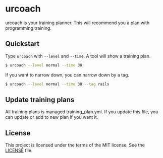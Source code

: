 # urcoach
urcoach is your training planner.
This will recommend you a plan with programming training. 

## Quickstart

Type `urcoach` with `--level` and `--time`.
A tool will show a training plan.

```sh
$ urcoach --level normal --time 30
```

If you want to narrow down, you can narrow down by a tag.
```sh
$ urcoach --level normal --time 30 --tag rails
```

## Update training plans
All training plans is managed training_plan.yml.
If you update this file, you can update or add to new plan if you want it.

## License
This project is licensed under the terms of the MIT license. See the [LICENSE](./LICENSE) file.